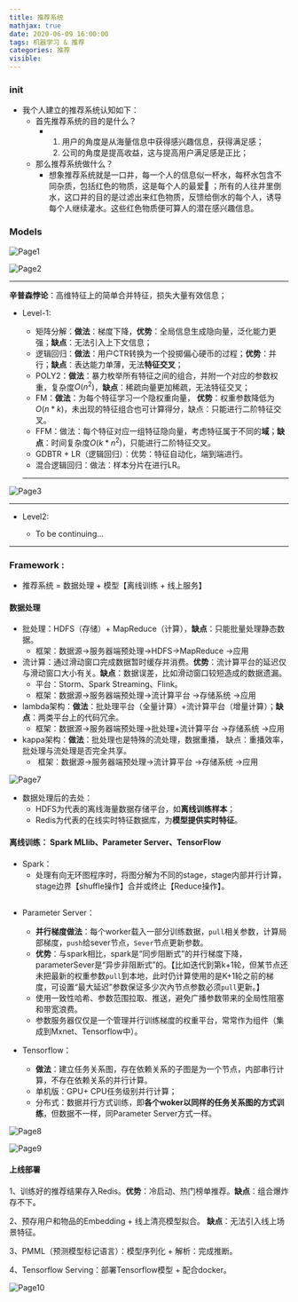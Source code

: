 ```yaml
---
title: 推荐系统
mathjax: true
date: 2020-06-09 16:00:00
tags: 机器学习 & 推荐
categories: 推荐
visible:
---
```






### init

* 我个人建立的推荐系统认知如下：
  * 首先推荐系统的目的是什么？
    * 1. 用户的角度是从海量信息中获得感兴趣信息，获得满足感；
      2. 公司的角度是提高收益，这与提高用户满足感是正比；
  * 那么推荐系统做什么？
    * 想象推荐系统就是一口井，每一个人的信息似一杯水，每杯水包含不同杂质，包括红色的物质，这是每个人的最爱🍎 ；所有的人往井里倒水，这口井的目的是过滤出来红色物质，反馈给倒水的每个人，诱导每个人继续灌水。这些红色物质便可算人的潜在感兴趣信息。





### Models



![Page1](https://tva1.sinaimg.cn/large/007S8ZIlly1gfl7a4euh0j30u012u4hu.jpg)



![Page2](https://tva1.sinaimg.cn/large/007S8ZIlly1gfl7aezg9wj30u012unh3.jpg)

-----



**辛普森悖论**：高维特征上的简单合并特征，损失大量有效信息；



* Level-1: 

  * 矩阵分解：**做法**：梯度下降，**优势**：全局信息生成隐向量，泛化能力更强；**缺点**：无法引入上下文信息；
  * 逻辑回归：**做法**：用户CTR转换为一个投掷偏心硬币的过程；**优势**：并行；**缺点**：表达能力单薄，无法**特征交叉**；
  * POLY2：**做法**：暴力枚举所有特征之间的组合，并附一个对应的参数权重，复杂度$O(n^2)$，**缺点**：稀疏向量更加稀疏，无法特征交叉；
  * FM：**做法**：为每个特征学习一个隐权重向量， **优势**：权重参数降低为$O(n*k)$，未出现的特征组合也可计算得分，缺点：只能进行二阶特征交叉。
  * FFM：做法：每个特征对应一组特征隐向量，考虑特征属于不同的**域**；**缺点**：时间复杂度$O(k*n^2)$，只能进行二阶特征交叉。
  * GDBTR + LR（逻辑回归）：优势：特征自动化，端到端进行。
  * 混合逻辑回归：做法：样本分片在进行LR。

  

  

  ------

  

  

![Page3](https://tva1.sinaimg.cn/large/007S8ZIlly1gfl7jdi6sbj30u012u179.jpg)



-------



* Level2: 

  * To be continuing...

  





-------





### Framework : 

* 推荐系统 = 数据处理 + 模型【离线训练 + 线上服务】

#### 数据处理

* 批处理：HDFS（存储）+ MapReduce（计算），**缺点**：只能批量处理静态数据。
  * 框架：数据源→服务器端预处理→HDFS→MapReduce →应用
* 流计算：通过滑动窗口完成数据暂时缓存并消费。**优势**：流计算平台的延迟仅与滑动窗口大小有关。**缺点**：数据误差，比如滑动窗口较短造成的数据遗漏。
  * 平台：Storm、Spark Streaming、Flink。
  * 框架：数据源→服务器端预处理→流计算平台 →存储系统 →应用
* lambda架构：**做法**：批处理平台（全量计算）+流计算平台（增量计算）；**缺点**：两类平台上的代码冗余。
  * 框架：数据源→服务器端预处理→批处理+流计算平台 →存储系统 →应用
* kappa架构：**做法**：批处理也是特殊的流处理，数据重播，  缺点：重播效率，批处理与流处理是否完全共享。
  * ​	框架：数据源→服务器端预处理→流计算平台 →存储系统 →应用

![Page7](https://tva1.sinaimg.cn/large/007S8ZIlly1gfl7nqtlufj30u012uwwh.jpg)



* 数据处理后的去处：
  * HDFS为代表的离线海量数据存储平台，如**离线训练样本**；
  * Redis为代表的在线实时特征数据库，为**模型提供实时特征**。

#### 离线训练： **Spark MLlib、Parameter Server、TensorFlow**

* Spark：
  * 处理有向无环图程序时，将图分解为不同的stage，stage内部并行计算，stage边界【shuffle操作】合并或终止【Reduce操作】。

```

```



* Parameter Server：

  * **并行梯度做法**：每个worker载入一部分训练数据，`pull`相关参数，计算局部梯度，`push`给sever节点，`Sever`节点更新参数。
  * **优势**：与spark相比，spark是“同步阻断式”的并行梯度下降，parameterSever是“异步非阻断式”的。【比如迭代到第k+1轮，但某节点还未把最新的权重参数`pull`到本地，此时仍计算使用的是K+1轮之前的梯度，可设置“最大延迟”参数保证多少次內节点参数必须`pull`更新。】
  * 使用一致性哈希、参数范围拉取、推送，避免广播参数带来的全局性阻塞和带宽浪费。
  * 参数服务器仅仅是一个管理并行训练梯度的权重平台，常常作为组件（集成到Mxnet、Tensorflow中）。

  

* Tensorflow：
  * **做法**：建立任务关系图，存在依赖关系的子图是为一个节点，内部串行计算，不存在依赖关系的并行计算。
  * 单机版：GPU+ CPU任务级别并行计算；
  * 分布式：数据并行方式训练，即**各个woker以同样的任务关系图的方式训练**，但数据不一样，同Parameter Server方式一样。

![Page8](https://tva1.sinaimg.cn/large/007S8ZIlly1gfmd0h2m3wj30u012uapq.jpg)







![Page9](https://tva1.sinaimg.cn/large/007S8ZIlly1gfme04ponyj30u012ue0c.jpg)



#### 上线部署

1、训练好的推荐结果存入Redis。**优势**：冷启动、热门榜单推荐。**缺点**：组合爆炸存不下。

2、预存用户和物品的Embedding + 线上清亮模型拟合。 **缺点**：无法引入线上场景特征。

3、PMML（预测模型标记语言）：模型序列化 + 解析：完成推断。

4、Tensorflow Serving：部署Tensorflow模型 + 配合docker。

![Page10](https://tva1.sinaimg.cn/large/007S8ZIlly1gfme0d9bloj30u012uwqd.jpg)
